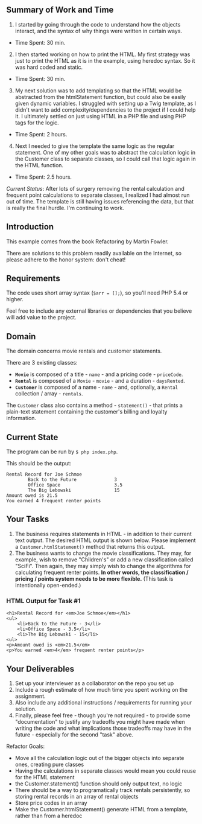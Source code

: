 ## Summary of Work and Time

1. I started by going through the code to understand how the objects interact, and the syntax of why things were written in certain ways. 
- Time Spent: 30 min.

2. I then started working on how to print the HTML. My first strategy was just to print the HTML as it is in the example, using heredoc syntax. So it was hard coded and static. 
- Time Spent: 30 min.

3. My next solution was to add templating so that the HTML would be abstracted from the htmlStatement function, but could also be easily given dynamic variables. I struggled with setting up a Twig template, as I didn't want to add complexity/dependencies to the project if I could help it. I ultimately settled on just using HTML in a PHP file and using PHP tags for the logic. 
- Time Spent: 2 hours.

4. Next I needed to give the template the same logic as the regular statement. One of my other goals was to abstract the calculation logic in the Customer class to separate classes, so I could call that logic again in the HTML function. 
- Time Spent: 2.5 hours.

*Current Status*: After lots of surgery removing the rental calculation and frequent point calculations to separate classes, I realized I had almost run out of time. The template is still having issues referencing the data, but that is really the final hurdle. I'm continuing to work.

## Introduction

This example comes from the book Refactoring by Martin Fowler.

There are solutions to this problem readily available on the Internet, so please adhere to the honor system: don't cheat!

## Requirements

The code uses short array syntax (`$arr = [];`), so you'll need PHP 5.4 or higher.

Feel free to include any external libraries or dependencies that you believe will add value to the project.

## Domain

The domain concerns movie rentals and customer statements.

There are 3 existing classes:

- **`Movie`** is composed of a title - `name` - and a pricing code - `priceCode`.
- **`Rental`** is composed of a `Movie` - `movie` - and a duration - `daysRented`.
- **`Customer`** is composed of a name - `name` - and, optionally, a `Rental` collection / array - `rentals`.

The `Customer` class also contains a method - `statement()` - that prints a plain-text statement containing the customer's billing and loyalty information.

## Current State

The program can be run by `$ php index.php`.

This should be the output:

```
Rental Record for Joe Schmoe
        Back to the Future              3
        Office Space                    3.5
        The Big Lebowski                15
Amount owed is 21.5
You earned 4 frequent renter points

```

## Your Tasks

1. The business requires statements in HTML - in addition to their current text output. The desired HTML output is shown below. Please implement a `Customer.htmlStatement()` method that returns this output.
2. The business wants to change the movie classifications. They may, for example, wish to remove "Children's" or add a new classification called "SciFi". Then again, they may simply wish to change the algorithms for calculating frequent renter points. **In other words, the classification / pricing / points system needs to be more flexible.** (This task is intentionally open-ended.)

### HTML Output for Task #1

```
<h1>Rental Record for <em>Joe Schmoe</em></h1>
<ul>
    <li>Back to the Future - 3</li>
    <li>Office Space - 3.5</li>
    <li>The Big Lebowski - 15</li>
<ul>
<p>Amount owed is <em>21.5</em>
<p>You earned <em>4</em> frequent renter points</p>
```

## Your Deliverables

1. Set up your interviewer as a collaborator on the repo you set up
2. Include a rough estimate of how much time you spent working on the assignment.
3. Also include any additional instructions / requirements for running your solution.
4. Finally, please feel free - though you're not required - to provide some "documentation" to justify any tradeoffs you might have made when writing the code and what implications those tradeoffs may have in the future - especially for the second "task" above.

Refactor Goals:
- Move all the calculation logic out of the bigger objects into separate ones, creating pure classes
- Having the calculations in separate classes would mean you could reuse for the HTML statement
- the Customer.statement() function should only output text, no logic
- There should be a way to programatically track rentals persistently, so storing rental records in an array of rental objects
- Store price codes in an array
- Make the Customer.htmlStatement() generate HTML from a template, rather than from a heredoc
